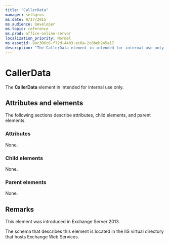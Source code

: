 ```yaml
---
title: "CallerData"
manager: sethgros
ms.date: 9/17/2015
ms.audience: Developer
ms.topic: reference
ms.prod: office-online-server
localization_priority: Normal
ms.assetid: 9ac306c6-f72d-4403-ac6a-2c8beb245a17
description: "The CallerData element in intended for internal use only."
---
```


# CallerData

The **CallerData** element in intended for internal use only. 

## Attributes and elements

The following sections describe attributes, child elements, and parent elements.
  
### Attributes

None.
  
### Child elements

None.
  
### Parent elements

None.
  
## Remarks

This element was introduced in Exchange Server 2013.
  
The schema that describes this element is located in the IIS virtual directory that hosts Exchange Web Services.
  

